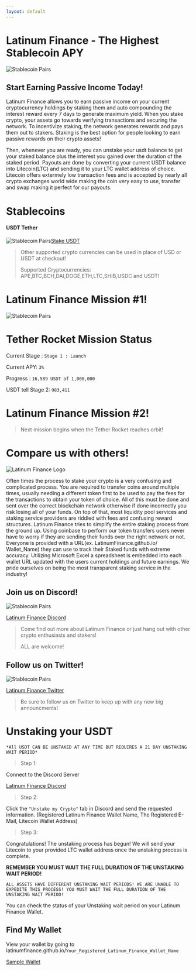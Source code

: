 ```yaml
---
layout: default
---
```


# Latinum Finance - The Highest Stablecoin APY
![Stablecoin Pairs](https://latinumfinance.github.io/assets/images/usdt3apyadv600x300custom.png)

## Start Earning Passive Income Today! 


Latinum Finance allows you to earn passive income on your current cryptocurrency holdings by staking them and auto compounding the interest reward every 7 days to generate maximum yield. When you stake crypto, your assets go towards verifying transactions and securing the network. To incentivize staking, the network generates rewards and pays them out to stakers. Staking is the best option for people looking to earn passive rewards on their crypto assets!


Then, whenever you are ready, you can unstake your usdt balance to get your staked balance plus the interest you gained over the duration of the staked period. Payouts are done by converting your current USDT balance into Litecoin(LTC) and sending it to your LTC wallet address of choice. Litecoin offers extermely low transaction fees and is accepted by nearly all crypto exchanges world wide making the coin very easy to use, transfer and swap making it perfect for our payouts.  



# Stablecoins

#### USDT Tether

![Stablecoin Pairs](https://latinumfinance.github.io/assets/images/usdticonlogo.png)[Stake USDT](./usdt)


> Other supported crypto currencies can be used in place of USD or USDT at checkout!
> 
> Supported Cryptocurrencies: APE,BTC,BCH,DAI,DOGE,ETH,LTC,SHIB,USDC and USDT!


# Latinum Finance Mission #1!

![Stablecoin Pairs](https://latinumfinance.github.io/assets/images/usdtrocketmissiondraft2.png)

# Tether Rocket Mission Status
Current Stage : `Stage 1 : Launch`

Current APY: `3%`

Progress : `16,589 USDT of 1,000,000`

USDT tell Stage 2: `983,411`

# Latinum Finance Mission #2!

>Next mission begins when the Tether Rocket reaches orbit!
>

# Compare us with others!

![Latinum Finance Logo](https://latinumfinance.github.io/assets/images/LatinumFinanceLogoDraft512x256.png)

Often times the process to stake your crypto is a very confusing and complicated process.  You are required to transfer coins around multiple times, usually needing a different token first to be used to pay the fees for the transactions to obtain your token of choice.  All of this must be done and sent over the correct blockchain network otherwise if done incorrectly you risk losing all of your funds.  On top of that, most liquidity pool services and staking service providers are riddled with fees and confusing reward structures. Latinum Finance tries to simplify the entire staking process from the ground up. Using coinbase to perform our token transfers users never have to worry if they are sending their funds over the right network or not.  Everyone is provided with a URL(ex. LatinumFinance.github.io/ Wallet_Name) they can use to track their Staked funds with extreme accuracy. Utilizing Microsoft Excel a spreadsheet is embedded into each wallet URL updated with the users current holdings and future earnings. We pride ourselves on being the most transparent staking service in the industry!

## Join us on Discord!

![Stablecoin Pairs](https://latinumfinance.github.io/assets/images/discordnamelogo.png)

[Latinum Finance Discord](https://discord.gg/jf6WptMu3d)

>Come find out more about Latinum Finance or just hang out with other crypto enthusiasts and stakers!
>
>ALL are welcome!
 
 
## Follow us on Twitter!
 
 ![Stablecoin Pairs](https://latinumfinance.github.io/assets/images/twitternamelogo.png)
 
 [Latinum Finance Twitter](https://twitter.com/LatinumFinance)
 
>Be sure to follow us on Twitter to keep up with any new big announcments!
>


# Unstaking your USDT

`*All USDT CAN BE UNSTAKED AT ANY TIME BUT REQUIRES A 21 DAY UNSTAKING WAIT PERIOD*` 

> Step 1:
> 

Connect to the Discord Server

[Latinum Finance Discord](https://discord.gg/jf6WptMu3d)

>Step 2:
>

Click the `"Unstake my Crypto"` tab in Discord and send the requested information. (Registered Latinum Finance Wallet Name, The Registered E-Mail, Litecoin Wallet Address) 

>Step 3:
>

Congratulations! The unstaking process has begun! We will send your Litecoin to your provided LTC wallet address once the unstaking process is complete.

**REMEMBER YOU MUST WAIT THE FULL DURATION OF THE UNSTAKING WAIT PERIOD!**

`ALL ASSETS HAVE DIFFERENT UNSTAKING WAIT PERIODS! WE ARE UNABLE TO EXPEDITE THIS PROCESS! YOU MUST WAIT THE FULL DURATION OF THE UNSTAKING WAIT PERIOD!` 

You can check the status of your Unstaking wait period on your Latinum Finance Wallet.

## Find My Wallet

View your wallet by going to latinumfinance.github.io/`Your_Registered_Latinum_Finance_Wallet_Name`

[Sample Wallet](./wallettemplate)


